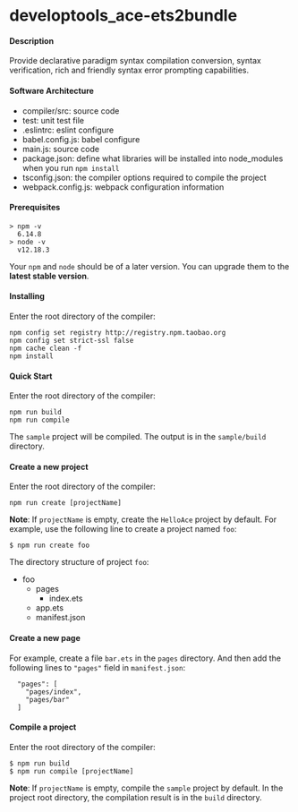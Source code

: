 # developtools_ace-ets2bundle

#### Description
Provide declarative paradigm syntax compilation conversion, syntax verification, rich and friendly syntax error prompting capabilities.

#### Software Architecture

* compiler/src: source code
* test: unit test file
* .eslintrc: eslint configure
* babel.config.js: babel configure
* main.js: source code
* package.json: define what libraries will be installed into node_modules when you run `npm install`
* tsconfig.json: the compiler options required to compile the project
* webpack.config.js: webpack configuration information

#### Prerequisites

```
> npm -v
  6.14.8
> node -v
  v12.18.3
```
Your `npm` and `node` should be of a later version. You can upgrade them to the **latest stable version**.

#### Installing

Enter the root directory of the compiler:
```
npm config set registry http://registry.npm.taobao.org
npm config set strict-ssl false
npm cache clean -f
npm install
```

#### Quick Start

Enter the root directory of the compiler:
```
npm run build
npm run compile
```
The `sample` project will be compiled. The output is in the `sample/build` directory.

#### Create a new project

Enter the root directory of the compiler:
```
npm run create [projectName]
```

**Note**: If `projectName` is empty, create the `HelloAce` project by default.
For example, use the following line to create a project named `foo`:
```
$ npm run create foo
```
The directory structure of project `foo`:
- foo
  - pages
    - index.ets
  - app.ets
  - manifest.json

#### Create a new page

For example, create a file `bar.ets` in the `pages` directory. And then add the following lines to `"pages"` field in `manifest.json`:
```
  "pages": [
    "pages/index",
    "pages/bar"
  ]
```

#### Compile a project

Enter the root directory of the compiler:
```
$ npm run build
$ npm run compile [projectName]
```
**Note**: If `projectName` is empty, compile the `sample` project by default. In the project root directory, the compilation result is in the `build` directory.
